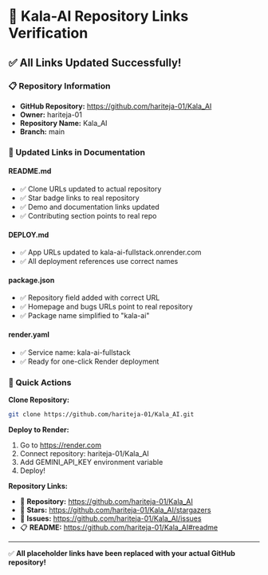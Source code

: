 # 🔗 Kala-AI Repository Links Verification

## ✅ All Links Updated Successfully!

### 📋 Repository Information
- **GitHub Repository:** https://github.com/hariteja-01/Kala_AI
- **Owner:** hariteja-01
- **Repository Name:** Kala_AI
- **Branch:** main

### 🔗 Updated Links in Documentation

#### README.md
- ✅ Clone URLs updated to actual repository
- ✅ Star badge links to real repository  
- ✅ Demo and documentation links updated
- ✅ Contributing section points to real repo

#### DEPLOY.md
- ✅ App URLs updated to kala-ai-fullstack.onrender.com
- ✅ All deployment references use correct names

#### package.json
- ✅ Repository field added with correct URL
- ✅ Homepage and bugs URLs point to real repository
- ✅ Package name simplified to "kala-ai"

#### render.yaml
- ✅ Service name: kala-ai-fullstack
- ✅ Ready for one-click Render deployment

### 🚀 Quick Actions

**Clone Repository:**
```bash
git clone https://github.com/hariteja-01/Kala_AI.git
```

**Deploy to Render:**
1. Go to https://render.com
2. Connect repository: hariteja-01/Kala_AI
3. Add GEMINI_API_KEY environment variable
4. Deploy!

**Repository Links:**
- 📖 **Repository:** https://github.com/hariteja-01/Kala_AI
- 🌟 **Stars:** https://github.com/hariteja-01/Kala_AI/stargazers
- 🐛 **Issues:** https://github.com/hariteja-01/Kala_AI/issues
- 📋 **README:** https://github.com/hariteja-01/Kala_AI#readme

---

✅ **All placeholder links have been replaced with your actual GitHub repository!**
